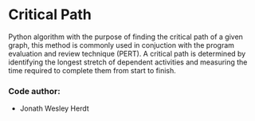 # Critical Path

Python algorithm with the purpose of finding the critical path of a given graph,
this method is commonly used in conjuction with the program evaluation and review technique (PERT).
A critical path is determined by identifying the longest stretch of dependent activities and measuring
the time required to complete them from start to finish.

### Code author:
* Jonath Wesley Herdt
